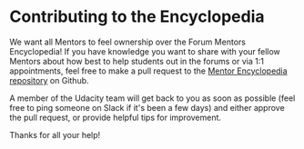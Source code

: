 # Contributing to the Encyclopedia

We want all Mentors to feel ownership over the Forum Mentors Encyclopedia! If you have knowledge you want to share with your fellow Mentors about how best to help students out in the forums or via 1:1 appointments, feel free to make a pull request to the [Mentor Encyclopedia repository](https://github.com/udacity/mentor_encyclopedia) on Github.

A member of the Udacity team will get back to you as soon as possible (feel free to ping someone on Slack if it's been a few days) and either approve the pull request, or provide helpful tips for improvement.

Thanks for all your help!

